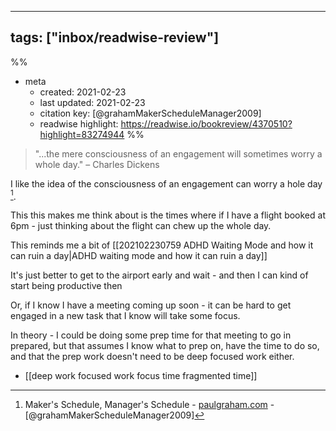 
---
tags: ["inbox/readwise-review"]
---
%%
- meta
	- created: 2021-02-23
	- last updated: 2021-02-23
	- citation key: [@grahamMakerScheduleManager2009]
	- readwise highlight: https://readwise.io/bookreview/4370510?highlight=83274944
%%

> "...the mere consciousness of an engagement will sometimes worry a whole day." – Charles Dickens


I like the idea of the consciousness of an engagement can worry a hole day [^1].

This this makes me think about is the times where if I have a flight booked at 6pm - just thinking about the flight can chew up the whole day. 

This reminds me a bit of [[202102230759 ADHD Waiting Mode and how it can ruin a day|ADHD waiting mode and how it can ruin a day]]

It's just better to get to the airport early and wait - and then I can kind of start being productive then

Or, if I know I have a meeting coming up soon - it can be hard to get engaged in a new task that I know will take some focus.

In theory - I could be doing some prep time for that meeting to go in prepared, but that assumes I know what to prep on, have the time to do so, and that the prep work doesn't need to be deep focused work either.

- [[deep work focused work focus time fragmented time]]

[^1]:  Maker's Schedule, Manager's Schedule - [paulgraham.com](http://www.paulgraham.com/makersschedule.html) - [@grahamMakerScheduleManager2009]